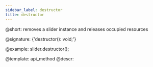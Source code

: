 ```yaml
---
sidebar_label: destructor
title: destructor
---          
```


@short: removes a slider instance and releases occupied resources

@signature: {'destructor(): void;'}

@example:
slider.destructor();


@template: api_method
@descr:








